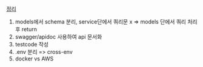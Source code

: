 [정리](https://humane-map-4ba.notion.site/Restful-board-example-100dccee74b149e2be157e85f1973ecd)

1. models에서 schema 분리, service단에서 쿼리문 x => models 단에서 쿼리 처리 후 return
2. swagger/apidoc 사용하여 api 문서화
3. testcode 작성
4. .env 분리 => cross-env
5. docker vs AWS 